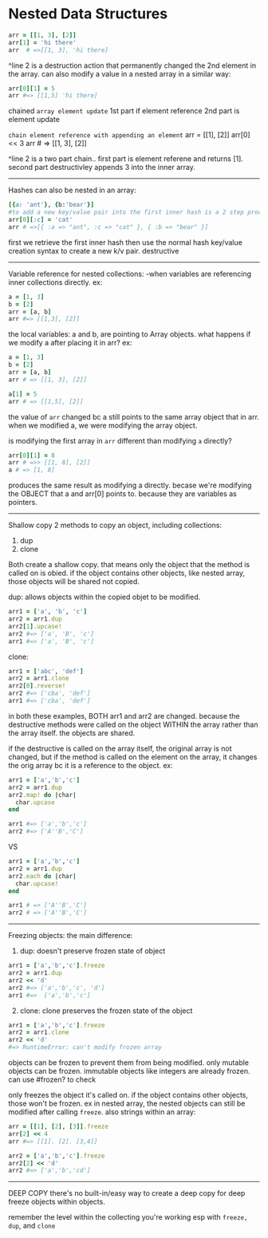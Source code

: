 # Nested Data Structures

```ruby
arr = [[1, 3], [2]]
arr[1] = 'hi there'
arr  # =>[[1, 3], 'hi there] 
```
^line 2 is a destruction action that permanently changed the 2nd element in the array.
can also modify a value in a nested array in a similar way:
```ruby
arr[0][1] = 5
arr #=> [[1,5] 'hi there]
```
chained `array element update`
1st part if element reference
2nd part is element update

`chain element reference with appending an element`
arr = [[1], [2]]
arr[0] << 3
arr # => [[1, 3], [2]]

^line 2 is a two part chain.. first part is element referene and returns [1]. second part destructivley appends 3 into the inner array.

---
Hashes can also be nested in an array:
```ruby
[{a: 'ant'}, {b:'bear'}]
#to add a new key/value pair into the first inner hash is a 2 step process
arr[0][:c] = 'cat'
arr # =>[{ :a => "ant", :c => "cat" }, { :b => "bear" }]
```
first we retrieve the first inner hash
then use the normal hash key/value creation syntax to create a new k/v pair.
destructive

---
Variable reference for nested collections:
-when variables are referencing inner collections directly. ex:
```ruby
a = [1, 3]
b = [2]
arr = [a, b]
arr #=> [[1,3], [2]]
```
the local variables: a and b, are pointing to Array objects. what happens if we modify a after placing it in arr? ex:
```ruby
a = [1, 3]
b = [2]
arr = [a, b]
arr # => [[1, 3], [2]]

a[1] = 5
arr # => [[1,5], [2]]
```
the value of `arr` changed bc a still points to the same array object that in arr.
when we modified a, we were modifying the array object.

is modifying the first array in `arr` different than modifying `a` directly?
```ruby
arr[0][1] = 8
arr # =>> [[1, 8], [2]]
a # => [1, 8]
```
produces the same result as modifying a directly. becase we're modifying the OBJECT that a and arr[0] points to. because they are variables as pointers.

---
Shallow copy
2 methods to copy an object, including collections:
1. dup
2. clone
  
Both create a shallow copy. that means only the object that the method is called on is obied. if the object contains other objects, like nested array, those objects will be shared not copied.

dup: allows objects within the copied objet to be modified.
```ruby
arr1 = ['a', 'b', 'c']
arr2 = arr1.dup
arr2[1].upcase!
arr2 #=> ['a', 'B', 'c']
arr1 #=> ['a', 'B', 'c']
```

clone:
```ruby
arr1 = ['abc', 'def']
arr2 = arr1.clone
arr2[0].reverse!
arr2 #=> ['cba', 'def']
arr1 #=> ['cba', 'def']
```

in both these examples, BOTH arr1 and arr2 are changed. because the destructive methods were called on the object WITHIN the array rather than the array itself. the objects are shared.

if the destructive is called on the array itself, the original array is not changed, but if the method is called on the element on the array, it changes the orig array bc it is a reference to the object. ex:
```ruby
arr1 = ['a','b','c']
arr2 = arr1.dup
arr2.map! do |char|
  char.upcase
end

arr1 #=> ['a','b','c']
arr2 #=> ['A''B','C']
```

VS
```ruby
arr1 = ['a','b','c']
arr2 = arr1.dup
arr2.each do |char|
  char.upcase!
end

arr1 # => ['A''B','C']
arr2 # => ['A''B','C']
```
---
Freezing objects:
the main difference:
1. dup: doesn't preserve frozen state of object
```ruby
arr1 = ['a','b','c'].freeze
arr2 = arr1.dup
arr2 << 'd'
arr2 #=> ['a','b','c', 'd']
arr1 #=>  ['a','b','c']
```
   
2. clone: clone preserves the frozen state of the object
```ruby
arr1 = ['a','b','c'].freeze
arr2 = arr1.clone
arr2 << 'd'
#=> RuntimeError: can't modify frozen array
```

objects can be frozen to prevent them from being modified.
only mutable objects can be frozen. immutable objects like integers are already frozen. can use #frozen? to check

only freezes the object it's called on.
if the object contains other objects, those won't be frozen.
ex in nested array, the nested  objects can still be modified after calling `freeze`. also strings within an array:

```ruby
arr = [[1], [2], [3]].freeze
arr[2] << 4
arr #=> [[1]. [2]. [3,4]]

arr2 = ['a','b','c'].freeze
arr2[2] << 'd'
arr2 #=> ['a','b','cd']
```
---
DEEP COPY
there's no built-in/easy way to create a deep copy for deep freeze objects within objects.

remember the level within the collecting you're working esp with `freeze, dup`, and `clone`

